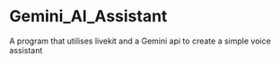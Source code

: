 # Gemini_AI_Assistant
A program that utilises livekit and a Gemini api to create a simple voice assistant
